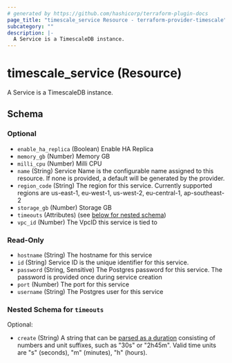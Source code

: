 ```yaml
---
# generated by https://github.com/hashicorp/terraform-plugin-docs
page_title: "timescale_service Resource - terraform-provider-timescale"
subcategory: ""
description: |-
  A Service is a TimescaleDB instance.
---
```


# timescale_service (Resource)

A Service is a TimescaleDB instance.



<!-- schema generated by tfplugindocs -->
## Schema

### Optional

- `enable_ha_replica` (Boolean) Enable HA Replica
- `memory_gb` (Number) Memory GB
- `milli_cpu` (Number) Milli CPU
- `name` (String) Service Name is the configurable name assigned to this resource. If none is provided, a default will be generated by the provider.
- `region_code` (String) The region for this service. Currently supported regions are us-east-1, eu-west-1, us-west-2, eu-central-1, ap-southeast-2
- `storage_gb` (Number) Storage GB
- `timeouts` (Attributes) (see [below for nested schema](#nestedatt--timeouts))
- `vpc_id` (Number) The VpcID this service is tied to

### Read-Only

- `hostname` (String) The hostname for this service
- `id` (String) Service ID is the unique identifier for this service.
- `password` (String, Sensitive) The Postgres password for this service. The password is provided once during service creation
- `port` (Number) The port for this service
- `username` (String) The Postgres user for this service

<a id="nestedatt--timeouts"></a>
### Nested Schema for `timeouts`

Optional:

- `create` (String) A string that can be [parsed as a duration](https://pkg.go.dev/time#ParseDuration) consisting of numbers and unit suffixes, such as "30s" or "2h45m". Valid time units are "s" (seconds), "m" (minutes), "h" (hours).
